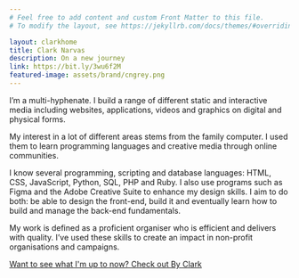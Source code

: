 ```yaml
---
# Feel free to add content and custom Front Matter to this file.
# To modify the layout, see https://jekyllrb.com/docs/themes/#overriding-theme-defaults

layout: clarkhome
title: Clark Narvas
description: On a new journey
link: https://bit.ly/3wu6f2M
featured-image: assets/brand/cngrey.png
---
```



I’m a multi-hyphenate. I build a range of different static and interactive media including websites, applications, videos and graphics on digital and physical forms.

My interest in a lot of different areas stems from the family computer. I used them to learn programming languages and creative media through online communities.

I know several programming, scripting and database languages: HTML, CSS, JavaScript, Python, SQL, PHP and Ruby. I also use programs such as Figma and the Adobe Creative Suite to enhance my design skills. I aim to do both: be able to design the front-end, build it and eventually learn how to build and manage the back-end fundamentals.

My work is defined as a proficient organiser who is efficient and delivers with quality. I’ve used these skills to create an impact in non-profit organisations and campaigns.

[Want to see what I'm up to now? Check out By Clark](https://by.clarknarvas.com)

